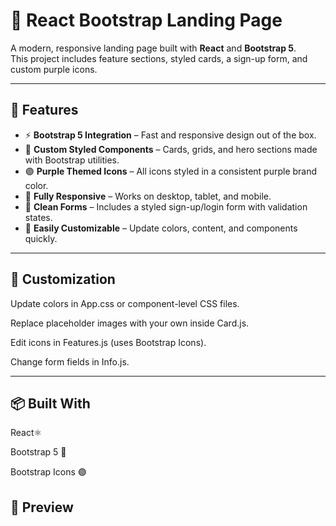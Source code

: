 # 🚀 React Bootstrap Landing Page

A modern, responsive landing page built with **React** and **Bootstrap 5**.  
This project includes feature sections, styled cards, a sign-up form, and custom purple icons.  

---

## 📌 Features
- ⚡ **Bootstrap 5 Integration** – Fast and responsive design out of the box.
- 🎨 **Custom Styled Components** – Cards, grids, and hero sections made with Bootstrap utilities.
- 🟣 **Purple Themed Icons** – All icons styled in a consistent purple brand color.
- 📱 **Fully Responsive** – Works on desktop, tablet, and mobile.
- 📝 **Clean Forms** – Includes a styled sign-up/login form with validation states.
- 🌙 **Easily Customizable** – Update colors, content, and components quickly.

---

## 🎨 Customization

Update colors in App.css or component-level CSS files.

Replace placeholder images with your own inside Card.js.

Edit icons in Features.js (uses Bootstrap Icons).

Change form fields in Info.js.

---

## 📦 Built With

React⚛️

Bootstrap 5 🎨

Bootstrap Icons 🟣

## 📸 Preview

